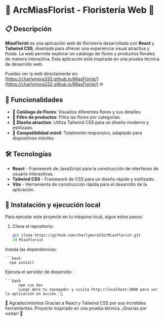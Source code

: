 # 💐 ArcMiasFlorist - Floristería Web 🌷

## 📋 Descripción

**MiasFlorist** es una aplicación web de floristería desarrollada con **React** y **Tailwind CSS**, diseñada para ofrecer una experiencia visual atractiva y fluida. La web permite explorar un catálogo de flores y productos florales de manera interactiva. Esta aplicación está inspirada en una prueba técnica de desarrollo web.

Puedes ver la web directamente en:  
[https://charlymora332.github.io/MiasFlorist/](https://charlymora332.github.io/MiasFlorist/) 🌐

## 🚀 Funcionalidades

- 💐 **Catálogo de Flores**: Visualiza diferentes flores y sus detalles.
- 🌸 **Filtro de productos**: Filtra las flores por categorías.
- 🎨 **Diseño atractivo**: Utiliza Tailwind CSS para un diseño moderno y estilizado.
- 📱 **Compatibilidad móvil**: Totalmente responsivo, adaptado para dispositivos móviles.

## 🛠️ Tecnologías

- **React** - Framework de JavaScript para la construcción de interfaces de usuario interactivas.
- **Tailwind CSS** - Framework de CSS para un diseño rápido y estilizado.
- **Vite** - Herramienta de construcción rápida para el desarrollo de la aplicación.

## 🔧 Instalación y ejecución local

Para ejecutar este proyecto en tu máquina local, sigue estos pasos:

1. Clona el repositorio:

   ```bash
   git clone https://github.com/charlymora332/MiasFlorist.git
   cd MiasFlorist
Instala las dependencias:

    ```bash
      npm install
Ejecuta el servidor de desarrollo:

    ```bash
          npm run dev
          Luego abre tu navegador y visita http://localhost:3000 para ver la aplicación en acción. 🚀



🤝 Agradecimientos
Gracias a React y Tailwind CSS por sus increíbles herramientas. Proyecto inspirado en una prueba técnica. ¡Gracias por visitar! 💖
